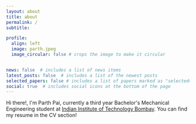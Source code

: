 ```yaml
---
layout: about
title: about
permalink: /
subtitle: 

profile:
  align: left
  image: parth.jpeg
  image_circular: false # crops the image to make it circular


news: false  # includes a list of news items
latest_posts: false  # includes a list of the newest posts
selected_papers: false # includes a list of papers marked as "selected={true}"
social: true  # includes social icons at the bottom of the page
---
```


Hi there!, I'm Parth Pai, currently a third year Bachelor's Mechanical Engineering student at [Indian Institute of Technology Bombay](https://www.iitb.ac.in/). You can find my resume in the CV section!


